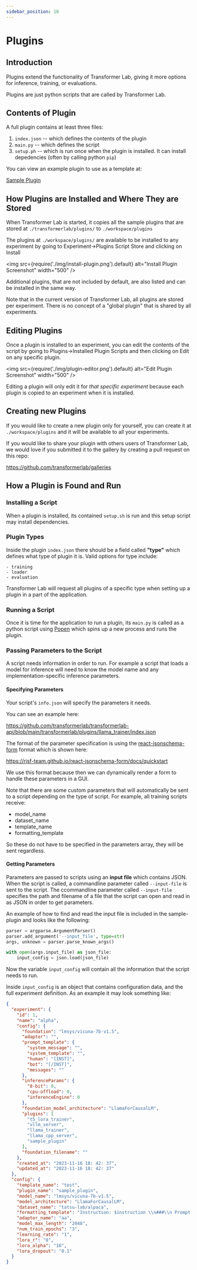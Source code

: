 ```yaml
---
sidebar_position: 10
---
```


# Plugins

## Introduction

Plugins extend the functionality of Transformer Lab, giving it more options for inference, training, or evaluations.

Plugins are just python scripts that are called by Transformer Lab.

## Contents of Plugin

A full plugin contains at least three files:

1. `index.json` -- which defines the contents of the plugin
2. `main.py` -- which defines the script
3. `setup.ph` -- which is run once when the plugin is installed. It can install depedencies (often by calling python `pip`)

You can view an example plugin to use as a template at:

[Sample Plugin](https://github.com/transformerlab/transformerlab-api/tree/main/transformerlab/plugins/sample_plugin)

## How Plugins are Installed and Where They are Stored

When Transformer Lab is started, it copies all the sample plugins that are stored at `./transformerlab/plugins/` to `./workspace/plugins`

The plugins at `./workspace/plugins/` are available to be installed to any experiment by going to Experiment->Plugins Script Store and clicking on Install

<img src={require('./img/install-plugin.png').default} alt="Install Plugin Screenshot" width="500" />

Additional plugins, that are not included by default, are also listed and can be installed in the same way.

Note that in the current version of Transformer Lab, all plugins are stored per experiment. There is no concept of a "global plugin" that is shared by all experiments.

## Editing Plugins

Once a plugin is installed to an experiment, you can edit the contents of the script by going to Plugins->Installed Plugin Scripts and then clicking on Edit on any specific plugin.

<img src={require('./img/plugin-editor.png').default} alt="Edit Plugin Screenshot" width="500" />

Editing a plugin will only edit it for _that specific experiment_ because each plugin is copied to an experiment when it is installed.

## Creating new Plugins

If you would like to create a new plugin only for yourself, you can create it at `./workspace/plugins` and it will be available to all your experiments.

If you would like to share your plugin with others users of Transformer Lab, we would love if you submitted it to the gallery by creating a pull request on this repo:

https://github.com/transformerlab/galleries

## How a Plugin is Found and Run

### Installing a Script

When a plugin is installed, its contained `setup.sh` is run and this setup script may install dependencies.

### Plugin Types

Inside the plugin `index.json` there should be a field called **"type"** which defines what type of plugin it is. Valid options for type include:

```
- training
- loader
- evaluation
```

Transformer Lab will request all plugins of a specific type when setting up a plugin in a part of the application.

### Running a Script

Once it is time for the application to run a plugin, its `main.py` is called as a python script using [Popen](https://docs.python.org/3/library/subprocess.html) which spins up a new process and runs the plugin.

### Passing Parameters to the Script

A script needs information in order to run. For example a script that loads a model for inference will need to know the model name and any implementation-specific inference parameters.

#### Specifying Parameters

Your script's `info.json` will specify the parameters it needs.

You can see an example here:

https://github.com/transformerlab/transformerlab-api/blob/main/transformerlab/plugins/llama_trainer/index.json

The format of the parameter specification is using the [react-jsonschema-form](https://github.com/rjsf-team/react-jsonschema-form) format which is shown here:

https://rjsf-team.github.io/react-jsonschema-form/docs/quickstart

We use this format because then we can dynamically render a form to handle these parameters in a GUI.

Note that there are some custom parameters that will automatically be sent to a script depending on the type of script. For example, all training scripts receive:

- model_name
- dataset_name
- template_name
- formatting_template

So these do not have to be specified in the parameters array, they will be sent regardless.

#### Getting Parameters

Parameters are passed to scripts using an **input file** which contains JSON. When the script is called, a commandline parameter called `--input-file` is sent to the script. The ccommandline parameter called `--input-file` specifies the path and filename of a file that the script can open and read in as JSON in order to get parameters.

An example of how to find and read the input file is included in the sample-plugin and looks like the following:

```python
parser = argparse.ArgumentParser()
parser.add_argument('--input_file', type=str)
args, unknown = parser.parse_known_args()

with open(args.input_file) as json_file:
    input_config = json.load(json_file)
```

Now the variable `input_config` will contain all the information that the script needs to run.

Inside `input_config` is an object that contains configuration data, and the full experiment definition. As an example it may look something like:

```json title="Sample Input Config"
{
  "experiment": {
    "id": 1,
    "name": "alpha",
    "config": {
      "foundation": "lmsys/vicuna-7b-v1.5",
      "adaptor": "",
      "prompt_template": {
        "system_message": "",
        "system_template": "",
        "human": "[INST]",
        "bot": "[/INST]",
        "messages": ""
      },
      "inferenceParams": {
        "8-bit": 0,
        "cpu-offload": 0,
        "inferenceEngine": 0
      },
      "foundation_model_architecture": "LlamaForCausalLM",
      "plugins": [
        "t5_lora_trainer",
        "vllm_server",
        "llama_trainer",
        "llama_cpp_server",
        "sample_plugin"
      ],
      "foundation_filename": ""
    },
    "created_at": "2023-11-16 18: 42: 37",
    "updated_at": "2023-11-16 18: 42: 37"
  },
  "config": {
    "template_name": "test",
    "plugin_name": "sample_plugin",
    "model_name": "lmsys/vicuna-7b-v1.5",
    "model_architecture": "LlamaForCausalLM",
    "dataset_name": "tatsu-lab/alpaca",
    "formatting_template": "Instruction: $instruction \\n###\\n Prompt: $prompt\\n###\\n Generation: $generation",
    "adaptor_name": "aa",
    "model_max_length": "2048",
    "num_train_epochs": "3",
    "learning_rate": "1",
    "lora_r": "8",
    "lora_alpha": "16",
    "lora_dropout": "0.1"
  }
}
```
